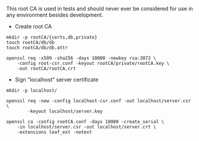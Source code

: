 This root CA is used in tests and should never ever be considered for use
in any environment besides development.

* Create root CA
```
mkdir -p rootCA/{certs,db,private}
touch rootCA/db/db
touch rootCA/db/db.attr

openssl req -x509 -sha256 -days 10000 -newkey rsa:3072 \
    -config root-csr.conf -keyout rootCA/private/rootCA.key \
    -out rootCA/rootCA.crt
```

* Sign "localhost" server certificate
```
mkdir -p localhost/

openssl req -new -config localhost-csr.conf -out localhost/server.csr \
        -keyout localhost/server.key

openssl ca -config rootCA.conf -days 10000 -create_serial \
    -in localhost/server.csr -out localhost/server.crt \
    -extensions leaf_ext -notext
```
